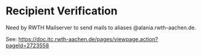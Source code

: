 # Recipient Verification
Need by RWTH Mailserver to send mails to aliases @alania.rwth-aachen.de.

See: https://doc.itc.rwth-aachen.de/pages/viewpage.action?pageId=2723558

